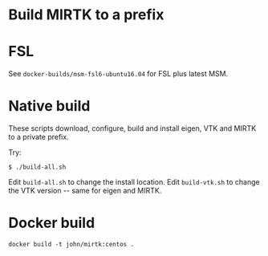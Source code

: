 # Build MIRTK to a prefix

# FSL

See `docker-builds/msm-fsl6-ubuntu16.04` for FSL plus latest MSM.

# Native build

These scripts download, configure, build and install eigen, VTK and MIRTK 
to a private prefix.

Try:

```
$ ./build-all.sh
```

Edit `build-all.sh` to change the install location. Edit `build-vtk.sh` to 
change the VTK version -- same for eigen and MIRTK.

# Docker build


```
docker build -t john/mirtk:centos .
```

